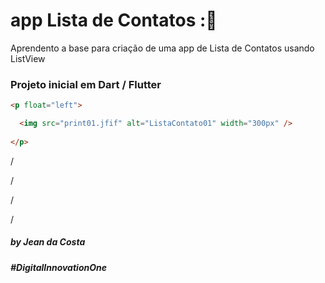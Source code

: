 # app Lista de Contatos :📒

Aprendento a base para criação de uma app de Lista de Contatos usando ListView

### Projeto inicial em Dart / Flutter

~~~~html
<p float="left">

  <img src="print01.jfif" alt="ListaContato01" width="300px" />
  
</p>
~~~~

/

/

/

/

##### by Jean da Costa
##### #DigitalInnovationOne